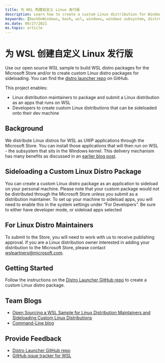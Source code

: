 ```yaml
---
title: 为 WSL 构建自定义 Linux 发行版
description: Learn how to create a custom Linux distribution for Windows Subsystem for Linux.
keywords: [BashOnWindows, bash, wsl, windows, windows subsystem, distro, custom]
ms.date: 09/27/2021
ms.topic: article
---
```


# 为 WSL 创建自定义 Linux 发行版

Use our open source WSL sample to build WSL distro packages for the Microsoft Store and/or to create custom Linux distro packages for sideloading. You can find the [distro launcher repo](https://github.com/Microsoft/WSL-DistroLauncher) on GitHub.

This project enables:

- Linux distribution maintainers to package and submit a Linux distribution as an appx that runs on WSL
- Developers to create custom Linux distributions that can be sideloaded onto their dev machine

## Background

We distribute Linux distros for WSL as UWP applications through the Microsoft Store. You can install those applications that will then run on WSL - the subsystem that sits in the Windows kernel. This delivery mechanism has many benefits as discussed in an [earlier blog post](https://blogs.msdn.microsoft.com/commandline/2017/07/10/ubuntu-now-available-from-the-windows-store/).

## Sideloading a Custom Linux Distro Package

You can create a custom Linux distro package as an application to sideload on your personal machine. Please note that your custom package would not be distributed through the Microsoft Store unless you submit as a distribution maintainer.
To set up your machine to sideload apps, you will need to enable this in the system settings under “For Developers”.  Be sure to either have developer mode, or sideload apps selected

## For Linux Distro Maintainers

To submit to the Store, you will need to work with us to receive publishing approval. If you are a Linux distribution owner interested in adding your distribution to the Microsoft Store, please contact wslpartners@microsoft.com.

## Getting Started

Follow the instructions on the [Distro Launcher GitHub repo](https://github.com/Microsoft/WSL-DistroLauncher) to create a custom Linux distro package.

## Team Blogs

-  [Open Sourcing a WSL Sample for Linux Distribution Maintainers and Sideloading Custom Linux Distributions](https://blogs.msdn.microsoft.com/commandline/2018/03/26/wsl-distro-launcher/)
- [Command-Line blog](https://blogs.msdn.microsoft.com/commandline/)

## Provide Feedback

- [Distro Launcher GitHub repo](https://github.com/Microsoft/WSL-DistroLauncher)
- [GitHub issue tracker for WSL](https://github.com/Microsoft/BashOnWindows/issues)
